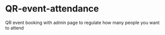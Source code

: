 # QR-event-attendance
QR event booking with admin page to regulate how many people you want to attend
